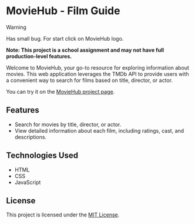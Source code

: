 # MovieHub - Film Guide 

> [!WARNING]
> Has small bug. For start click on MovieHub logo.

**Note: This project is a school assignment and may not have full production-level features.**

Welcome to MovieHub, your go-to resource for exploring information about movies. This web application leverages the TMDb API to provide users with a convenient way to search for films based on title, director, or actor.

You can try it on the [MovieHub project page](https://katussska.github.io/MovieHub/).

## Features

- Search for movies by title, director, or actor.
- View detailed information about each film, including ratings, cast, and descriptions.

## Technologies Used

- HTML
- CSS
- JavaScript

## License

This project is licensed under the [MIT License](LICENSE).
